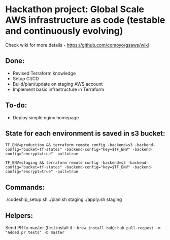 # Hackathon project: Global Scale AWS infrastructure as code (testable and continuously evolving)

Check wiki for more details - https://github.com/comoyo/gsaws/wiki

Done:
----

* Revised Terraform knowledge
* Setup CI/CD
* Build/plan/update on staging AWS account
* Implement basic infrastructure in Terraform

To-do:
------
* Deploy simple nginx homepage

State for each environment is saved in s3 bucket:
-------------------------------------------------
```
TF_ENV=production && terraform remote config -backend=s3 -backend-config="bucket=tf-states" -backend-config="key=$TF_ENV" -backend-config="encrypt=true" -pull=true

TF_ENV=staging && terraform remote config -backend=s3 -backend-config="bucket=tf-states" -backend-config="key=$TF_ENV" -backend-config="encrypt=true" -pull=true
```

Commands:
---------
./codeship_setup.sh
./plan.sh staging
./apply.sh staging


Helpers:
--------
Send PR to master (first install it - `brew install hub`):
`hub pull-request -m "Added pr tests" -b master`
